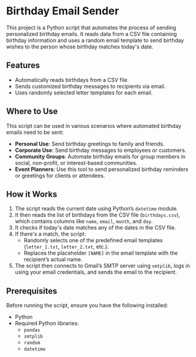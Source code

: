 # Birthday Email Sender

This project is a Python script that automates the process of sending personalized birthday emails. It reads data from a CSV file containing birthday information and uses a random email template to send birthday wishes to the person whose birthday matches today's date.

## Features

- Automatically reads birthdays from a CSV file.
- Sends customized birthday messages to recipients via email.
- Uses randomly selected letter templates for each email.

## Where to Use

This script can be used in various scenarios where automated birthday emails need to be sent:

- **Personal Use**: Send birthday greetings to family and friends.
- **Corporate Use**: Send birthday messages to employees or customers.
- **Community Groups**: Automate birthday emails for group members in social, non-profit, or interest-based communities.
- **Event Planners**: Use this tool to send personalized birthday reminders or greetings for clients or attendees.

## How it Works

1. The script reads the current date using Python’s `datetime` module.
2. It then reads the list of birthdays from the CSV file (`birthdays.csv`), which contains columns like `name`, `email`, `month`, and `day`.
3. It checks if today's date matches any of the dates in the CSV file.
4. If there's a match, the script:
   - Randomly selects one of the predefined email templates (`letter_1.txt`, `letter_2.txt`, etc.).
   - Replaces the placeholder `[NAME]` in the email template with the recipient’s actual name.
5. The script then connects to Gmail’s SMTP server using `smtplib`, logs in using your email credentials, and sends the email to the recipient.

## Prerequisites

Before running the script, ensure you have the following installed:

- Python
- Required Python libraries:
  - `pandas`
  - `smtplib`
  - `random`
  - `datetime`